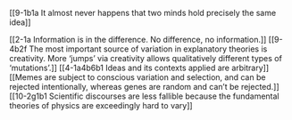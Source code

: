 [[9-1b1a It almost never happens that two minds hold precisely the same idea]]

[[2-1a Information is in the difference. No difference, no information.]]
[[9-4b2f The most important source of variation in explanatory theories is creativity. More ‘jumps’ via creativity allows qualitatively different types of ‘mutations’.]]
[[4-1a4b6b1 Ideas and its contexts applied are arbitrary]]
[[Memes are subject to conscious variation and selection, and can be rejected intentionally, whereas genes are random and can’t be rejected.]]
[[10-2g1b1 Scientific discourses are less fallible because the fundamental theories of physics are exceedingly hard to vary]]
